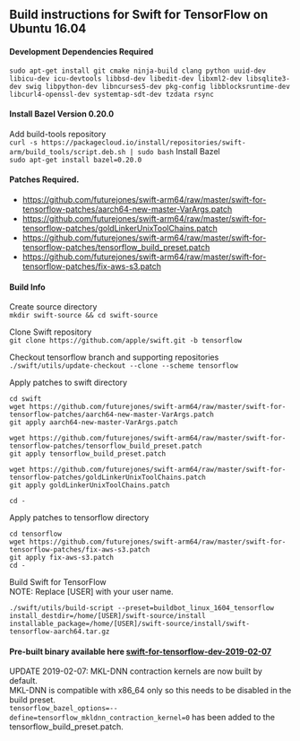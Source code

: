 ## Build instructions for Swift for TensorFlow on Ubuntu 16.04

#### Development Dependencies Required
```sudo apt-get install git cmake ninja-build clang python uuid-dev libicu-dev icu-devtools libbsd-dev libedit-dev libxml2-dev libsqlite3-dev swig libpython-dev libncurses5-dev pkg-config libblocksruntime-dev libcurl4-openssl-dev systemtap-sdt-dev tzdata rsync```

#### Install Bazel Version 0.20.0
Add build-tools repository  
```curl -s https://packagecloud.io/install/repositories/swift-arm/build_tools/script.deb.sh | sudo bash```
Install Bazel  
```sudo apt-get install bazel=0.20.0```

#### Patches Required.
* https://github.com/futurejones/swift-arm64/raw/master/swift-for-tensorflow-patches/aarch64-new-master-VarArgs.patch
* https://github.com/futurejones/swift-arm64/raw/master/swift-for-tensorflow-patches/goldLinkerUnixToolChains.patch
* https://github.com/futurejones/swift-arm64/raw/master/swift-for-tensorflow-patches/tensorflow_build_preset.patch
* https://github.com/futurejones/swift-arm64/raw/master/swift-for-tensorflow-patches/fix-aws-s3.patch


#### Build Info
Create source directory  
```mkdir swift-source && cd swift-source```

Clone Swift repository  
```git clone https://github.com/apple/swift.git -b tensorflow```

Checkout tensorflow branch and supporting repositories  
```./swift/utils/update-checkout --clone --scheme tensorflow```

Apply patches to swift directory  
```
cd swift 
wget https://github.com/futurejones/swift-arm64/raw/master/swift-for-tensorflow-patches/aarch64-new-master-VarArgs.patch
git apply aarch64-new-master-VarArgs.patch

wget https://github.com/futurejones/swift-arm64/raw/master/swift-for-tensorflow-patches/tensorflow_build_preset.patch
git apply tensorflow_build_preset.patch

wget https://github.com/futurejones/swift-arm64/raw/master/swift-for-tensorflow-patches/goldLinkerUnixToolChains.patch
git apply goldLinkerUnixToolChains.patch

cd -
```

Apply patches to tensorflow directory  
```
cd tensorflow
wget https://github.com/futurejones/swift-arm64/raw/master/swift-for-tensorflow-patches/fix-aws-s3.patch
git apply fix-aws-s3.patch
cd -
```

Build Swift for TensorFlow  
NOTE: Replace [USER] with your user name.
```
./swift/utils/build-script --preset=buildbot_linux_1604_tensorflow install_destdir=/home/[USER]/swift-source/install installable_package=/home/[USER]/swift-source/install/swift-tensorflow-aarch64.tar.gz
```
#### Pre-built binary available here [swift-for-tensorflow-dev-2019-02-07](https://github.com/futurejones/swift-arm64/releases/tag/swift-for-tensorflow-dev-2019-02-07)

UPDATE 2019-02-07: MKL-DNN contraction kernels are now built by default.  
MKL-DNN is compatible with x86_64 only so this needs to be disabled in the build preset.  
`tensorflow_bazel_options=--define=tensorflow_mkldnn_contraction_kernel=0` has been added to the tensorflow_build_preset.patch.
